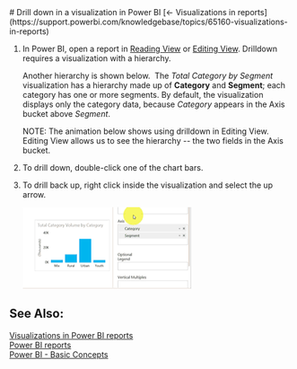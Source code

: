 <properties pageTitle="Drill down in a visualization in Power BI" description="Drill down in a visualization in Power BI" services="powerbi" documentationCenter="" authors="v-anpasi" manager="mblythe" editor=""/>
<tags ms.service="powerbi" ms.devlang="NA" ms.topic="article" ms.tgt_pltfrm="NA" ms.workload="powerbi" ms.date="06/26/2015" ms.author="v-anpasi"/>
# Drill down in a visualization in Power BI
[← Visualizations in reports](https://support.powerbi.com/knowledgebase/topics/65160-visualizations-in-reports)
 
1.  In Power BI, open a report in [Reading View](http://support.powerbi.com/knowledgebase/articles/439920-open-a-report-in-reading-view) or [Editing View](http://support.powerbi.com/knowledgebase/articles/439921-go-from-report-reading-view-to-editing-view). Drilldown requires a visualization with a hierarchy.

    Another hierarchy is shown below.  The *Total Category by Segment* visualization has a hierarchy made up of **Category** and **Segment**; each category has one or more segments. By default, the visualization displays only the category data, because *Category* appears in the Axis bucket above *Segment*.
    
	NOTE: The animation below shows using drilldown in Editing View.  Editing View allows us to see the hierarchy -- the two fields in the Axis bucket.
    
2.  To drill down, double-click one of the chart bars.
    
3.  To drill back up, right click inside the visualization and select the up arrow.

    ![](media/powerbi-service-drill-down-in-a-visualization/drill.gif)
    
## See Also:

[Visualizations in Power BI reports](http://support.powerbi.com/knowledgebase/articles/434821-visualizations-in-power-bi-reports)  
[Power BI reports](http://support.powerbi.com/knowledgebase/articles/425684-reports-in-power-bi-preview)  
[Power BI - Basic Concepts](http://support.powerbi.com/knowledgebase/articles/487029-power-bi-preview-basic-concepts)
